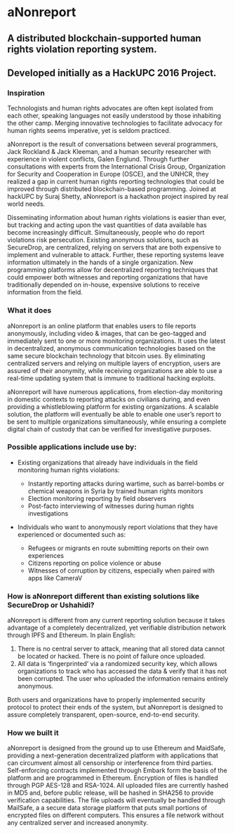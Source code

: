 # aNonreport
## A distributed blockchain-supported human rights violation reporting system.

## Developed initially as a HackUPC 2016 Project. 

### Inspiration

Technologists and human rights advocates are often kept isolated from each other, speaking languages not easily understood by those inhabiting the other camp. Merging innovative technologies to facilitate advocacy for human rights seems imperative, yet is seldom practiced.

aNonreport is the result of conversations between several programmers, Jack Rockland & Jack Kleeman, and a human security researcher with experience in violent conflicts, Galen Englund. Through further consultations with experts from the International Crisis Group, Organization for Security and Cooperation in Europe (OSCE), and the UNHCR, they realized a gap in current human rights reporting technologies that could be improved through distributed blockchain-based programming. Joined at hackUPC by Suraj Shetty, aNonreport is a hackathon project inspired by real world needs.

Disseminating information about human rights violations is easier than ever, but tracking and acting upon the vast quantities of data available has become increasingly difficult. Simultaneously, people who do report violations risk persecution. Existing anonymous solutions, such as SecureDrop, are centralized, relying on servers that are both expensive to implement and vulnerable to attack. Further, these reporting systems leave information ultimately in the hands of a single organization. New programming platforms allow for decentralized reporting techniques that could empower both witnesses and reporting organizations that have traditionally depended on in-house, expensive solutions to receive information from the field.

### What it does

aNonreport is an online platform that enables users to file reports anonymously, including video & images, that can be geo-tagged and immediately sent to one or more monitoring organizations. It uses the latest in decentralized, anonymous communication technologies based on the same secure blockchain technology that bitcoin uses. By eliminating centralized servers and relying on multiple layers of encryption, users are assured of their anonymity, while receiving organizations are able to use a real-time updating system that is immune to traditional hacking exploits.

aNonreport will have numerous applications, from election-day monitoring in domestic contexts to reporting attacks on civilians during, and even providing a whistleblowing platform for existing organizations. A scalable solution, the platform will eventually be able to enable one user’s report to be sent to multiple organizations simultaneously, while ensuring a complete digital chain of custody that can be verified for investigative purposes.

### Possible applications include use by:
- Existing organizations that already have individuals in the field monitoring human rights violations:
  - Instantly reporting attacks during wartime, such as barrel-bombs or chemical weapons in Syria by trained human rights monitors   
  - Election monitoring reporting by field observers
  - Post-facto interviewing of witnesses during human rights investigations
  
- Individuals who want to anonymously report violations that they have experienced or documented such as:
  - Refugees or migrants en route submitting reports on their own experiences
  - Citizens reporting on police violence or abuse
  - Witnesses of corruption by citizens, especially when paired with apps like CameraV
  
### How is aNonreport different than existing solutions like SecureDrop or Ushahidi?

aNonreport is different from any current reporting solution because it takes advantage of a completely decentralized, yet verifiable distribution network through IPFS and Ethereum. In plain English: 

1. There is no central server to attack, meaning that all stored data cannot be located or hacked. There is no point of failure once uploaded.
2. All data is ‘fingerprinted’ via a randomized security key, which allows organizations to track who has accessed the data & verify that it has not been corrupted. The user who uploaded the information remains entirely anonymous.

Both users and organizations have to properly implemented security protocol to protect their ends of the system, but aNonreport is designed to assure completely transparent, open-source, end-to-end security. 

### How we built it

aNonreport is designed from the ground up to use Ethereum and MaidSafe, providing a next-generation decentralized platform with applications that can circumvent almost all censorship or interference from third parties. Self-enforcing contracts implemented through Embark form the basis of the platform and are programmed in Ethereum. Encryption of files is handled through PGP AES-128 and RSA-1024. All uploaded files are currently hashed in MD5 and, before public release, will be hashed in SHA256 to provide verification capabilities. The file uploads will eventually be handled through MailSafe, a a secure data storage platform that puts small portions of encrypted files on different computers. This ensures a file network without any centralized server and increased anonymity. 
